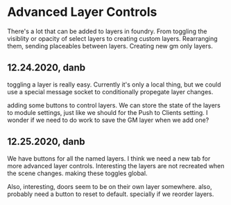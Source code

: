 # Advanced Layer Controls

There's a lot that can be added to layers in foundry. From toggling the visiblity or opacity of select layers to creating custom layers. 
Rearranging them, sending placeables between layers. 
Creating new gm only layers. 

## 12.24.2020, danb

toggling a layer is really easy. Currently it's only a local thing, but we could use a special message socket to conditionally propegate layer changes. 

adding some buttons to control layers. We can store the state of the layers to module settings, just like we should for the Push to Clients setting.
I wonder if we need to do work to save the GM layer when we add one?

## 12.25.2020, danb

We have buttons for all the named layers. I think we need a new tab for more advanced layer controls. 
Interesting the layers are not recreated when the scene changes. making these toggles global. 

Also, interesting, doors seem to be on their own layer somewhere. 
also, probably need a button to reset to default. specially if we reorder layers.

